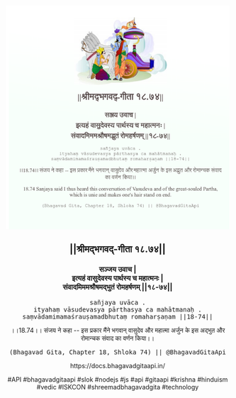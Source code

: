 <img src="../../asset/BG_18_74.png"/>
<center><h2>||श्रीमद्‍भगवद्‍-गीता १८.७४||</h2>
<h3>सञ्जय उवाच |<br/>इत्यहं वासुदेवस्य पार्थस्य च महात्मनः |<br/>संवादमिममश्रौषमद्भुतं रोमहर्षणम् ||१८-७४||</h3>
<pre>sañjaya uvāca .<br/>ityahaṃ vāsudevasya pārthasya ca mahātmanaḥ .<br/>saṃvādamimamaśrauṣamadbhutaṃ romaharṣaṇam ||18-74||</pre>
<p>।।18.74।। संजय ने कहा -- इस प्रकार मैंने भगवान् वासुदेव और महात्मा अर्जुन के इस अद्भुत और रोमान्चक संवाद का वर्णन किया।।</p>
<pre>(Bhagavad Gita, Chapter 18, Shloka 74) || @BhagavadGitaApi</pre><p>https://docs.bhagavadgitaapi.in/</p><p>#API #bhagavadgitaapi #slok #nodejs #js #api #gitaapi #krishna #hinduism #vedic #ISKCON #shreemadbhagavadgita #technology</p></center>